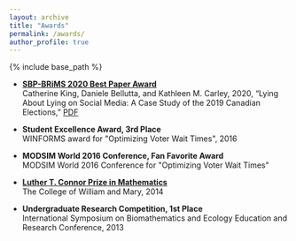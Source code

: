 ```yaml
---
layout: archive
title: "Awards"
permalink: /awards/
author_profile: true
---
```


{% include base_path %}

* <b>[SBP-BRiMS 2020 Best Paper Award](http://sbp-brims.org/2021/priorwinners/)</b><br>
Catherine King, Daniele Bellutta, and Kathleen M. Carley, 2020, “Lying About Lying on Social Media: A Case Study of the 2019 Canadian Elections,” 
[PDF](https://kingcatherine.github.io/files/Canada_Paper_v3.pdf)

* <b>Student Excellence Award, 3rd Place</b><br>
  WINFORMS award for "Optimizing Voter Wait Times", 2016
  
* <b>MODSIM World 2016 Conference, Fan Favorite Award</b><br>
  MODSIM World 2016 Conference for "Optimizing Voter Wait Times"

* <b>[Luther T. Connor Prize in Mathematics](https://www.wm.edu/as/mathematics/forstudents/studentawards/index.php)</b><br>
  The College of William and Mary, 2014
  
* <b>Undergraduate Research Competition, 1st Place</b><br>
  International Symposium on Biomathematics and Ecology Education and Research Conference, 2013
  
